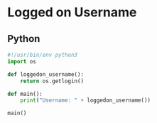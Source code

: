 # Logged on Username

## Python

```python
#!/usr/bin/env python3
import os

def loggedon_username():
	return os.getlogin()

def main():
	print("Username: " + loggedon_username())

main()
```